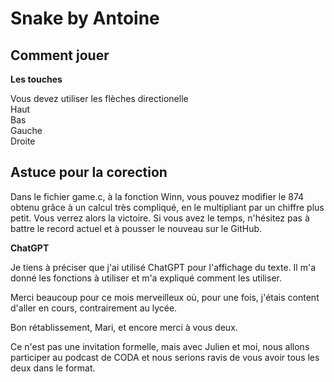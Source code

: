 # Snake by Antoine 

## Comment jouer 

**Les touches**

Vous devez utiliser les flèches directionelle\
Haut\
Bas\
Gauche\
Droite

## Astuce pour la corection

Dans le fichier game.c, à la fonction Winn, vous pouvez modifier le 874 obtenu grâce à un calcul très compliqué, en le multipliant par un chiffre plus petit. Vous verrez alors la victoire.
Si vous avez le temps, n'hésitez pas à battre le record actuel et à pousser le nouveau sur le GitHub.

**ChatGPT** 

Je tiens à préciser que j'ai utilisé ChatGPT pour l'affichage du texte. Il m'a donné les fonctions à utiliser et m'a expliqué comment les utiliser.

Merci beaucoup pour ce mois merveilleux où, pour une fois, j'étais content d'aller en cours, contrairement au lycée.

Bon rétablissement, Mari, et encore merci à vous deux.

Ce n'est pas une invitation formelle, mais avec Julien et moi, nous allons participer au podcast de CODA et nous serions ravis de vous avoir tous les deux dans le format.
